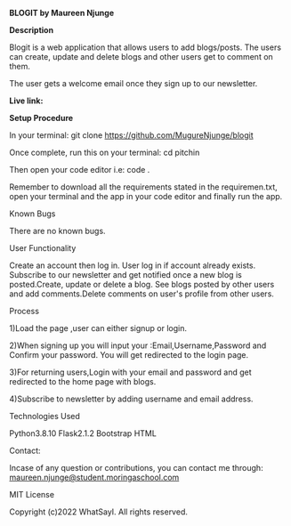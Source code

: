 **BLOGIT by Maureen Njunge**

**Description**

Blogit is a web application that allows users to add blogs/posts. The users can create, update and delete blogs and other users get to comment on them.

The user gets a welcome email once they sign up to our newsletter.

**Live link:** 

**Setup Procedure**

In your terminal: git clone https://github.com/MugureNjunge/blogit

Once complete, run this on your terminal: cd pitchin

Then open your code editor i.e: code .

Remember to download all the requirements stated in the requiremen.txt, open your terminal and the app in your code editor and finally run the app.

Known Bugs

There are no known bugs.

User Functionality

Create an account then log in. User log in if account already exists. Subscribe to our newsletter and get notified once a new blog is posted.Create, update or delete a blog. See blogs posted by other users and add comments.Delete comments on user's profile from other users.

Process

1)Load the page ,user can either signup or login.

2)When signing up you will input your :Email,Username,Password and Confirm your password. You will get redirected to the login page.

3)For returning users,Login with your email and password and get redirected to the home page with blogs.

4)Subscribe to newsletter by adding username and email address.

Technologies Used

Python3.8.10 Flask2.1.2 Bootstrap HTML

Contact:

Incase of any question or contributions, you can contact me through: maureen.njunge@student.moringaschool.com

MIT License

Copyright (c)2022 WhatSayI. All rights reserved.